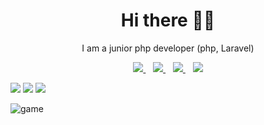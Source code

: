<h1 align='center'>Hi there 👋🏾</h1>

<p align='center'>I am a junior php developer (php, Laravel) </p>

<p align='center'>
<a href="https://t.me/Jummayev_Nurbek" target="_blank">
  <img src="https://img.shields.io/badge/TELEGRAM-%2325D366.svg?&style=for-the-badge&logo=telegram&logoColor=white" />
</a>&nbsp;&nbsp;

<a href="https://www.linkedin.com/in/nurbek-jummayev-58b310204/" target="_blank">
  <img src="https://img.shields.io/badge/linkedin-%230077B5.svg?&style=for-the-badge&logo=linkedin&logoColor=white" />
</a>&nbsp;&nbsp;
<a href="mailto:jummayev279@gmail.com" target="_blank">
  <img src="https://img.shields.io/badge/email me-%23D14836.svg?&style=for-the-badge&logo=gmail&logoColor=white" />
</a>&nbsp;&nbsp;
  <img src="https://gpvc.arturio.dev/jummayev" />
  <p>
  <img src = "https://github-readme-stats.vercel.app/api?username=jummayev&show_icons=true&theme=tokyonight&line_height=27">
  <img src = "https://github-readme-stats.vercel.app/api/top-langs/?username=jummayev&theme=tokyonight">
  <img src = "https://github-readme-streak-stats.herokuapp.com/?user=jummayev">
</p>
</p>
 

<!-- <p align='center'>
<a href="https://stackoverflow.com/users/15511910/nurbek-jummayev"><img src="https://lh3.googleusercontent.com/a-/AOh14Gh1XeY0fSYYnudOhhOLsJPVmwqi_8rUqN8SYTg6=k-s256" width="208" height="58" alt="profile for Abdulfatai at Stack Overflow, Q&amp;A for professional and enthusiast programmers" title="profile for Abdulfatai at Stack Overflow, Q&amp;A for professional and enthusiast programmers"></a>&nbsp;&nbsp;
</p> -->


![game](https://user-images.githubusercontent.com/82907151/151235530-950b4ba2-0a13-4c19-833d-2f0a698fe8d3.gif)
